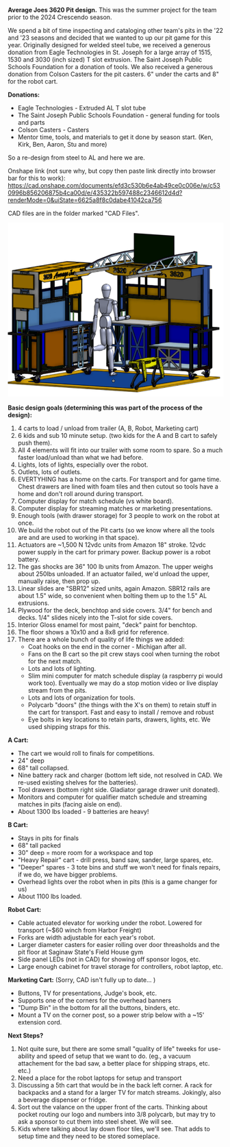 **Average Joes 3620 Pit design.**
This was the summer project for the team prior to the 2024 Crescendo season. 

We spend a bit of time inspecting and cataloging other team's pits in the '22 and '23 seasons and decided that we wanted to up our pit game for this year. Originally designed for welded steel tube, we received a generous donation from Eagle Technologies in St. Joseph for a large array of 1515, 1530 and 3030 (inch sized) T slot extrusion. The Saint Joseph Public Schools Foundation for a donation of tools. We also received a generous donation from Colson Casters for the pit casters. 6" under the carts and 8" for the robot cart. 

**Donations:**
* Eagle Technologies - Extruded AL T slot tube
* The Saint Joseph Public Schools Foundation - general funding for tools and parts
* Colson Casters - Casters
* Mentor time, tools, and materials to get it done by season start. (Ken, Kirk, Ben, Aaron, Stu and more)

So a re-design from steel to AL and here we are.

Onshape link (not sure why, but copy then paste link directly into browser bar for this to work):
https://cad.onshape.com/documents/efd3c530b6e4ab49ce0c006e/w/c530996b856206875b4ca00d/e/435322b597488c2346612d4d?renderMode=0&uiState=6625a8f8c0dabe41042ca756

CAD files are in the folder marked "CAD Files".

![alt text](https://github.com/Sands45/Average-Joes-3620-FRC/blob/main/Images/Average%20Pit.png?raw=true)

**Basic design goals (determining this was part of the process of the design):**
1) 4 carts to load / unload from trailer (A, B, Robot, Marketing cart)
2) 6 kids and sub 10 minute setup. (two kids for the A and B cart to safely push them).
3) All 4 elements will fit into our trailer with some room to spare. So a much faster load/unload than what we had before.
4) Lights, lots of lights, especially over the robot.
5) Outlets, lots of outlets.
6) EVERTYHING has a home on the carts. For transport and for game time. Chest drawers are lined with foam tiles and then cutout so tools have a home and don't roll around during transport.
7) Computer display for match schedule (vs white board).
8) Computer display for streaming matches or marketing presentations.
9) Enough tools (with drawer storage) for 3 people to work on the robot at once.
10) We build the robot out of the Pit carts (so we know where all the tools are and are used to working in that space).
11) Actuators are ~1,500 N 12vdc units from Amazon 18" stroke. 12vdc power supply in the cart for primary power. Backup power is a robot battery.
12) The gas shocks are 36" 100 lb units from Amazon. The upper weighs about 250lbs unloaded. If an actuator failed, we'd unload the upper, manually raise, then prop up.
13) Linear slides are "SBR12" sized units, again Amazon. SBR12 rails are about 1.5" wide, so convenient when bolting them up to the 1.5" AL extrusions.
14) Plywood for the deck, benchtop and side covers. 3/4" for bench and decks. 1/4" slides nicely into the T-slot for side covers.
15) Interior Gloss enamel for most paint, "deck" paint for benchtop.
16) The floor shows a 10x10 and a 8x8 grid for reference. 
17) There are a whole bunch of quality of life things we added:
    * Coat hooks on the end in the corner - Michigan after all.
    * Fans on the B cart so the pit crew stays cool when turning the robot for the next match.
    * Lots and lots of lighting.
    * Slim mini computer for match schedule display (a raspberry pi would work too). Eventually we may do a stop motion video or live display stream from the pits. 
    * Lots and lots of organization for tools.
    * Polycarb "doors" (the things with the X's on them) to retain stuff in the cart for transport. Fast and easy to install / remove and robust
    * Eye bolts in key locations to retain parts, drawers, lights, etc. We used shipping straps for this. 
   
**A Cart:**
   * The cart we would roll to finals for competitions.
   * 24" deep
   * 68" tall collapsed.
   * Nine battery rack and charger (bottom left side, not resolved in CAD. We re-used existing shelves for the batteries).
   * Tool drawers (bottom right side. Gladiator garage drawer unit donated).
   * Monitors and computer for qualifier match schedule and streaming matches in pits (facing aisle on end).
   * About 1300 lbs loaded - 9 batteries are heavy!
     
 **B Cart:**
   * Stays in pits for finals
   * 68" tall packed
   * 30" deep = more room for a workspace and top
   * "Heavy Repair" cart - drill press, band saw, sander, large spares, etc.
   * "Deeper" spares - 3 tote bins and stuff we won't need for finals repairs, if we do, we have bigger problems.
   * Overhead lights over the robot when in pits (this is a game changer for us)
   * About 1100 lbs loaded.
     
 **Robot Cart:**
  * Cable actuated elevator for working under the robot. Lowered for transport (~$60 winch from Harbor Freight)
  * Forks are width adjustable for each year's robot.
  * Larger diameter casters for easier rolling over door threasholds and the pit floor at Saginaw State's Field House gym
  * Side panel LEDs (not in CAD) for showing off sponsor logos, etc.
  * Large enough cabinet for travel storage for controllers, robot laptop, etc.
  
 **Marketing Cart:** (Sorry, CAD isn't fully up to date... )
   * Buttons, TV for presentations, Judge's book, etc.
   * Supports one of the corners for the overhead banners
   * "Dump Bin" in the bottom for all the buttons, binders, etc.
   * Mount a TV on the corner post, so a power strip below with a ~15' extension cord.

 **Next Steps?**
 1) Not quite sure, but there are some small "quality of life" tweeks for use-ability and speed of setup that we want to do. (eg., a vacuum attachement for the bad saw, a better place for shipping straps, etc. etc.)
 2) Need a place for the robot laptops for setup and transport
 3) Discussing a 5th cart that would be in the back left corner. A rack for backpacks and a stand for a larger TV for match streams. Jokingly, also a beverage dispenser or fridge.
 4) Sort out the valance on the upper front of the carts. Thinking about pocket routing our logo and numbers into 3/8 polycarb, but may try to ask a sponsor to cut them into steel sheet. We will see.
 5) Kids where talking about lay down floor tiles, we'll see. That adds to setup time and they need to be stored someplace. 

